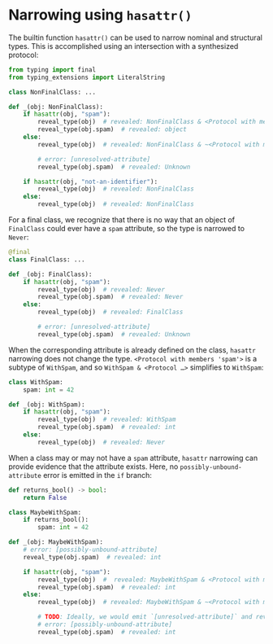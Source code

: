 # Narrowing using `hasattr()`

The builtin function `hasattr()` can be used to narrow nominal and structural types. This is
accomplished using an intersection with a synthesized protocol:

```py
from typing import final
from typing_extensions import LiteralString

class NonFinalClass: ...

def _(obj: NonFinalClass):
    if hasattr(obj, "spam"):
        reveal_type(obj)  # revealed: NonFinalClass & <Protocol with members 'spam'>
        reveal_type(obj.spam)  # revealed: object
    else:
        reveal_type(obj)  # revealed: NonFinalClass & ~<Protocol with members 'spam'>

        # error: [unresolved-attribute]
        reveal_type(obj.spam)  # revealed: Unknown

    if hasattr(obj, "not-an-identifier"):
        reveal_type(obj)  # revealed: NonFinalClass
    else:
        reveal_type(obj)  # revealed: NonFinalClass
```

For a final class, we recognize that there is no way that an object of `FinalClass` could ever have
a `spam` attribute, so the type is narrowed to `Never`:

```py
@final
class FinalClass: ...

def _(obj: FinalClass):
    if hasattr(obj, "spam"):
        reveal_type(obj)  # revealed: Never
        reveal_type(obj.spam)  # revealed: Never
    else:
        reveal_type(obj)  # revealed: FinalClass

        # error: [unresolved-attribute]
        reveal_type(obj.spam)  # revealed: Unknown
```

When the corresponding attribute is already defined on the class, `hasattr` narrowing does not
change the type. `<Protocol with members 'spam'>` is a subtype of `WithSpam`, and so
`WithSpam & <Protocol …>` simplifies to `WithSpam`:

```py
class WithSpam:
    spam: int = 42

def _(obj: WithSpam):
    if hasattr(obj, "spam"):
        reveal_type(obj)  # revealed: WithSpam
        reveal_type(obj.spam)  # revealed: int
    else:
        reveal_type(obj)  # revealed: Never
```

When a class may or may not have a `spam` attribute, `hasattr` narrowing can provide evidence that
the attribute exists. Here, no `possibly-unbound-attribute` error is emitted in the `if` branch:

```py
def returns_bool() -> bool:
    return False

class MaybeWithSpam:
    if returns_bool():
        spam: int = 42

def _(obj: MaybeWithSpam):
    # error: [possibly-unbound-attribute]
    reveal_type(obj.spam)  # revealed: int

    if hasattr(obj, "spam"):
        reveal_type(obj)  #  revealed: MaybeWithSpam & <Protocol with members 'spam'>
        reveal_type(obj.spam)  # revealed: int
    else:
        reveal_type(obj)  # revealed: MaybeWithSpam & ~<Protocol with members 'spam'>

        # TODO: Ideally, we would emit `[unresolved-attribute]` and reveal `Unknown` here:
        # error: [possibly-unbound-attribute]
        reveal_type(obj.spam)  # revealed: int
```
